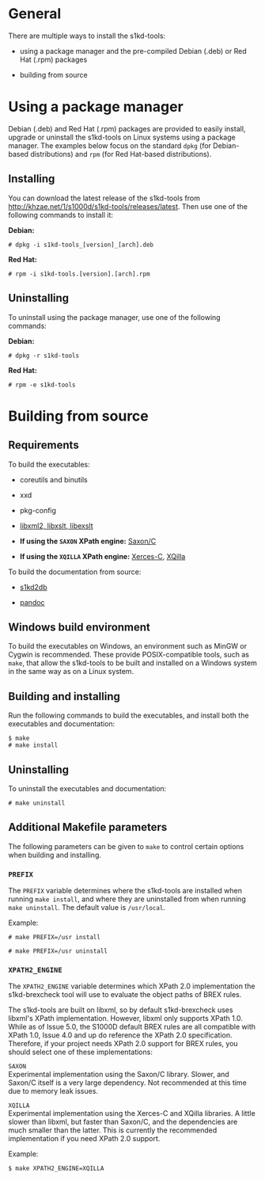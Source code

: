 General
=======

There are multiple ways to install the s1kd-tools:

-   using a package manager and the pre-compiled Debian (.deb) or Red
    Hat (.rpm) packages

-   building from source

Using a package manager
=======================

Debian (.deb) and Red Hat (.rpm) packages are provided to easily
install, upgrade or uninstall the s1kd-tools on Linux systems using a
package manager. The examples below focus on the standard `dpkg` (for
Debian-based distributions) and `rpm` (for Red Hat-based distributions).

Installing
----------

You can download the latest release of the s1kd-tools from
<http://khzae.net/1/s1000d/s1kd-tools/releases/latest>. Then use one of
the following commands to install it:

**Debian:**

    # dpkg -i s1kd-tools_[version]_[arch].deb

**Red Hat:**

    # rpm -i s1kd-tools.[version].[arch].rpm

Uninstalling
------------

To uninstall using the package manager, use one of the following
commands:

**Debian:**

    # dpkg -r s1kd-tools

**Red Hat:**

    # rpm -e s1kd-tools

Building from source
====================

Requirements
------------

To build the executables:

-   coreutils and binutils

-   xxd

-   pkg-config

-   [libxml2, libxslt, libexslt](http://xmlsoft.org)

-   **If using the `SAXON` XPath engine:**
    [Saxon/C](https://www.saxonica.com/saxon-c/index.xml)

-   **If using the `XQILLA` XPath engine:**
    [Xerces-C](https://xerces.apache.org/xerces-c/),
    [XQilla](http://xqilla.sourceforge.net/HomePage)

To build the documentation from source:

-   [s1kd2db](http://github.com/kibook/s1kd2db)

-   [pandoc](https://pandoc.org/)

Windows build environment
-------------------------

To build the executables on Windows, an environment such as MinGW or
Cygwin is recommended. These provide POSIX-compatible tools, such as
`make`, that allow the s1kd-tools to be built and installed on a Windows
system in the same way as on a Linux system.

Building and installing
-----------------------

Run the following commands to build the executables, and install both
the executables and documentation:

    $ make
    # make install

Uninstalling
------------

To uninstall the executables and documentation:

    # make uninstall

Additional Makefile parameters
------------------------------

The following parameters can be given to `make` to control certain
options when building and installing.

### `PREFIX`

The `PREFIX` variable determines where the s1kd-tools are installed when
running `make install`, and where they are uninstalled from when running
`make uninstall`. The default value is `/usr/local`.

Example:

    # make PREFIX=/usr install

    # make PREFIX=/usr uninstall

### `XPATH2_ENGINE`

The `XPATH2_ENGINE` variable determines which XPath 2.0 implementation
the s1kd-brexcheck tool will use to evaluate the object paths of BREX
rules.

The s1kd-tools are built on libxml, so by default s1kd-brexcheck uses
libxml's XPath implementation. However, libxml only supports XPath 1.0.
While as of Issue 5.0, the S1000D default BREX rules are all compatible
with XPath 1.0, Issue 4.0 and up do reference the XPath 2.0
specification. Therefore, if your project needs XPath 2.0 support for
BREX rules, you should select one of these implementations:

`SAXON`  
Experimental implementation using the Saxon/C library. Slower, and
Saxon/C itself is a very large dependency. Not recommended at this time
due to memory leak issues.

`XQILLA`  
Experimental implementation using the Xerces-C and XQilla libraries. A
little slower than libxml, but faster than Saxon/C, and the dependencies
are much smaller than the latter. This is currently the recommended
implementation if you need XPath 2.0 support.

Example:

    $ make XPATH2_ENGINE=XQILLA
